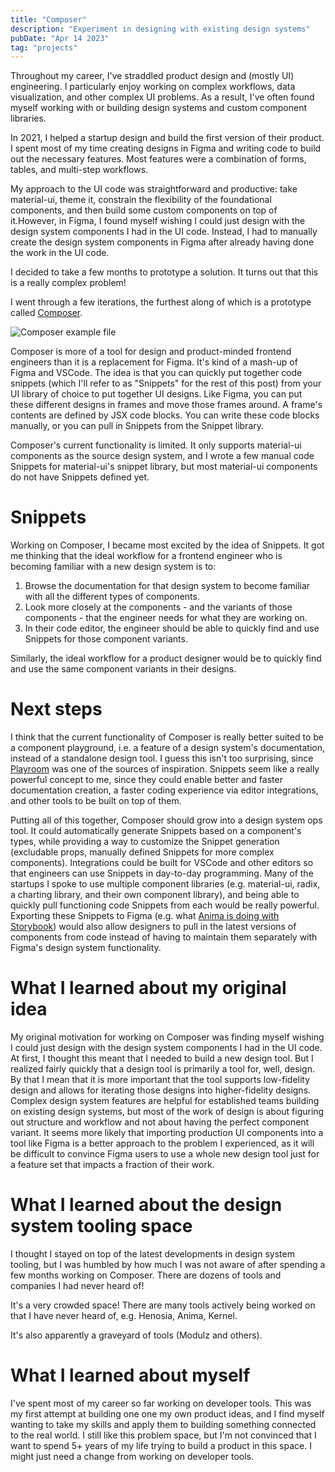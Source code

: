 ```yaml
---
title: "Composer"
description: "Experiment in designing with existing design systems"
pubDate: "Apr 14 2023"
tag: "projects"
---
```


Throughout my career, I've straddled product design and (mostly UI) engineering. I particularly enjoy working on complex workflows, data visualization, and other complex UI problems. As a result, I've often found myself working with or building design systems and custom component libraries.

In 2021, I helped a startup design and build the first version of their product. I spent most of my time creating designs in Figma and writing code to build out the necessary features. Most features were a combination of forms, tables, and multi-step workflows.

My approach to the UI code was straightforward and productive: take material-ui, theme it, constrain the flexibility of the foundational components, and then build some custom components on top of it.However, in Figma, I found myself wishing I could just design with the design system components I had in the UI code. Instead, I had to manually create the design system components in Figma after already having done the work in the UI code.

I decided to take a few months to prototype a solution. It turns out that this is a really complex problem!

I went through a few iterations, the furthest along of which is a prototype called [Composer](https://composer.design/).

![Composer example file](/composer.png)

Composer is more of a tool for design and product-minded frontend engineers than it is a replacement for Figma. It's kind of a mash-up of Figma and VSCode. The idea is that you can quickly put together code snippets (which I'll refer to as "Snippets" for the rest of this post) from your UI library of choice to put together UI designs. Like Figma, you can put these different designs in frames and move those frames around. A frame's contents are defined by JSX code blocks. You can write these code blocks manually, or you can pull in Snippets from the Snippet library.

Composer's current functionality is limited. It only supports material-ui components as the source design system, and I wrote a few manual code Snippets for material-ui's snippet library, but most material-ui components do not have Snippets defined yet.

# Snippets

Working on Composer, I became most excited by the idea of Snippets. It got me thinking that the ideal workflow for a frontend engineer who is becoming familiar with a new design system is to:

1. Browse the documentation for that design system to become familiar with all the different types of components.
2. Look more closely at the components - and the variants of those components - that the engineer needs for what they are working on.
3. In their code editor, the engineer should be able to quickly find and use Snippets for those component variants.

Similarly, the ideal workflow for a product designer would be to quickly find and use the same component variants in their designs.

# Next steps

I think that the current functionality of Composer is really better suited to be a component playground, i.e. a feature of a design system's documentation, instead of a standalone design tool. I guess this isn't too surprising, since [Playroom](https://github.com/seek-oss/playroom) was one of the sources of inspiration. Snippets seem like a really powerful concept to me, since they could enable better and faster documentation creation, a faster coding experience via editor integrations, and other tools to be built on top of them.

Putting all of this together, Composer should grow into a design system ops tool. It could automatically generate Snippets based on a component's types, while providing a way to customize the Snippet generation (excludable props, manually defined Snippets for more complex components). Integrations could be built for VSCode and other editors so that engineers can use Snippets in day-to-day programming. Many of the startups I spoke to use multiple component libraries (e.g. material-ui, radix, a charting library, and their own component library), and being able to quickly pull functioning code Snippets from each would be really powerful. Exporting these Snippets to Figma (e.g. what [Anima is doing with Storybook](https://www.animaapp.com/storybook)) would also allow designers to pull in the latest versions of components from code instead of having to maintain them separately with Figma's design system functionality.

# What I learned about my original idea

My original motivation for working on Composer was finding myself wishing I could just design with the design system components I had in the UI code. At first, I thought this meant that I needed to build a new design tool. But I realized fairly quickly that a design tool is primarily a tool for, well, design. By that I mean that it is more important that the tool supports low-fidelity design and allows for iterating those designs into higher-fidelity designs. Complex design system features are helpful for established teams building on existing design systems, but most of the work of design is about figuring out structure and workflow and not about having the perfect component variant. It seems more likely that importing production UI components into a tool like Figma is a better approach to the problem I experienced, as it will be difficult to convince Figma users to use a whole new design tool just for a feature set that impacts a fraction of their work.

# What I learned about the design system tooling space

I thought I stayed on top of the latest developments in design system tooling, but I was humbled by how much I was not aware of after spending a few months working on Composer. There are dozens of tools and companies I had never heard of!

It's a very crowded space! There are many tools actively being worked on that I have never heard of, e.g. Henosia, Anima, Kernel.

It's also apparently a graveyard of tools (Modulz and others).

# What I learned about myself

I've spent most of my career so far working on developer tools. This was my first attempt at building one one my own product ideas, and I find myself wanting to take my skills and apply them to building something connected to the real world. I still like this problem space, but I'm not convinced that I want to spend 5+ years of my life trying to build a product in this space. I might just need a change from working on developer tools.
